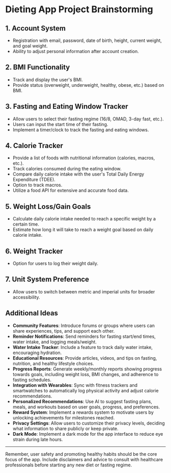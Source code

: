 
# Dieting App Project Brainstorming

## 1. Account System
- Registration with email, password, date of birth, height, current weight, and goal weight.
- Ability to adjust personal information after account creation.

## 2. BMI Functionality
- Track and display the user's BMI.
- Provide status (overweight, underweight, healthy, obese, etc.) based on BMI.

## 3. Fasting and Eating Window Tracker
- Allow users to select their fasting regime (16/8, OMAD, 3-day fast, etc.).
- Users can input the start time of their fasting.
- Implement a timer/clock to track the fasting and eating windows.

## 4. Calorie Tracker
- Provide a list of foods with nutritional information (calories, macros, etc.).
- Track calories consumed during the eating window.
- Compare daily calorie intake with the user's Total Daily Energy Expenditure (TDEE).
- Option to track macros.
- Utilize a food API for extensive and accurate food data.

## 5. Weight Loss/Gain Goals
- Calculate daily calorie intake needed to reach a specific weight by a certain time.
- Estimate how long it will take to reach a weight goal based on daily calorie intake.

## 6. Weight Tracker
- Option for users to log their weight daily.

## 7. Unit System Preference
- Allow users to switch between metric and imperial units for broader accessibility.

## Additional Ideas
- **Community Features**: Introduce forums or groups where users can share experiences, tips, and support each other.
- **Reminder Notifications**: Send reminders for fasting start/end times, water intake, and logging meals/weight.
- **Water Intake Tracker**: Include a feature to track daily water intake, encouraging hydration.
- **Educational Resources**: Provide articles, videos, and tips on fasting, nutrition, and healthy lifestyle choices.
- **Progress Reports**: Generate weekly/monthly reports showing progress towards goals, including weight loss, BMI changes, and adherence to fasting schedules.
- **Integration with Wearables**: Sync with fitness trackers and smartwatches to automatically log physical activity and adjust calorie recommendations.
- **Personalized Recommendations**: Use AI to suggest fasting plans, meals, and workouts based on user goals, progress, and preferences.
- **Reward System**: Implement a rewards system to motivate users by unlocking achievements for milestones reached.
- **Privacy Settings**: Allow users to customize their privacy levels, deciding what information to share publicly or keep private.
- **Dark Mode**: Implement a dark mode for the app interface to reduce eye strain during late hours.

---
Remember, user safety and promoting healthy habits should be the core focus of the app. Include disclaimers and advice to consult with healthcare professionals before starting any new diet or fasting regime.
